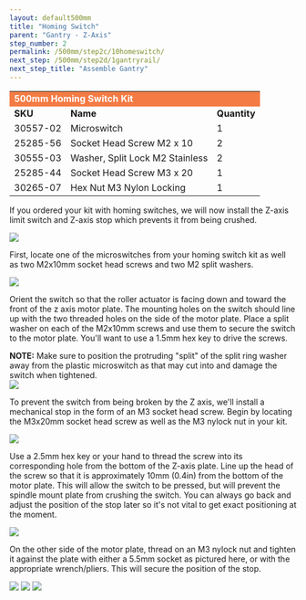 ```yaml
---
layout: default500mm
title: "Homing Switch"
parent: "Gantry - Z-Axis"
step_number: 2
permalink: /500mm/step2c/10homeswitch/
next_step: /500mm/step2d/1gantryrail/
next_step_title: "Assemble Gantry"
---
```


<table>
  <tr>
    <td style="color:#fff;background: #F47B44" colspan="3">
      <b>500mm Homing Switch Kit</b>
    </td>
  </tr>
  <tr>
    <td>
      <b>SKU</b>
    </td>
    <td>
      <b>Name</b>
    </td>
    <td>
      <b>Quantity</b>
    </td>
  </tr>
  <tr>
    <td>
      30557-02
    </td>
    <td>
      Microswitch
    </td>
    <td>
      1
    </td>
  </tr>
  <tr>
    <td>
      25285-56
    </td>
    <td>
      Socket Head Screw M2 x 10
    </td>
    <td>
      2
    </td>
  </tr>
  <tr>
    <td>
      30555-03
    </td>
    <td>
      Washer, Split Lock M2 Stainless
    </td>
    <td>
      2
    </td>
  </tr>
  <tr>
    <td>
      25285-44
    </td>
    <td>
      Socket Head Screw M3 x 20
    </td>
    <td>
      1
    </td>
  </tr>
  <tr>
    <td>
      30265-07
    </td>
    <td>
      Hex Nut M3 Nylon Locking
    </td>
    <td>
      1
    </td>
  </tr>
</table>

If you ordered your kit with homing switches, we will now install the Z-axis limit switch and Z-axis stop which prevents it from being crushed.

<img src="../../../photo/jpfsPA120473.jpg">

First, locate one of the microswitches from your homing switch kit as well as two M2x10mm socket head screws and two M2 split washers.

<img src="../../../photo/jpfsPA120461.jpg">

Orient the switch so that the roller actuator is facing down and toward the front of the z axis motor plate. The mounting holes on the switch should line up with the two threaded holes on the side of the motor plate. Place a split washer on each of the M2x10mm screws and use them to secure the switch to the motor plate. You'll want to use a 1.5mm hex key to drive the screws.

<div class="note"><strong>NOTE:</strong> Make sure to position the protruding "split" of the split ring washer away from the plastic microswitch as that may cut into and damage the switch when tightened.</div>

<img src="../../../photo/jpfsPA120463.jpg">

To prevent the switch from being broken by the Z axis, we'll install a mechanical stop in the form of an M3 socket head screw. Begin by locating the M3x20mm socket head screw as well as the M3 nylock nut in your kit.

<img src="../../../photo/jpfsPA120466.jpg">

Use a 2.5mm hex key or your hand to thread the screw into its corresponding hole from the bottom of the Z-axis plate. Line up the head of the screw so that it is approximately 10mm (0.4in) from the bottom of the motor plate. This will allow the switch to be pressed, but will prevent the spindle mount plate from crushing the switch. You can always go back and adjust the position of the stop later so it's not vital to get exact positioning at the moment.

<img src="../../../photo/jpfsPA120469.jpg">

On the other side of the motor plate, thread on an M3 nylock nut and tighten it against the plate with either a 5.5mm socket as pictured here, or with the appropriate wrench/pliers. This will secure the position of the stop.

<img src="../../../photo/jpfsPA120470.jpg">
<img src="../../../photo/jpfsPA120471.jpg">
<img src="../../../photo/jpfsPA120473.jpg">
